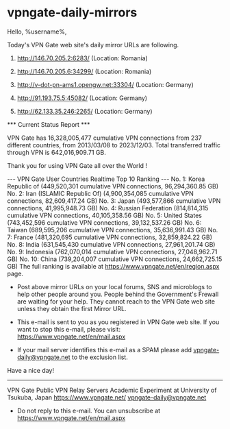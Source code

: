 # vpngate-daily-mirrors

Hello, %username%,

Today's VPN Gate web site's daily mirror URLs are following.

1. http://146.70.205.2:6283/
   (Location: Romania)

2. http://146.70.205.6:34299/
   (Location: Romania)

3. http://v-dot-pn-ams1.opengw.net:33304/
   (Location: Germany)

4. http://91.193.75.5:45082/
   (Location: Germany)

5. http://62.133.35.246:2265/
   (Location: Germany)


*** Current Status Report ***

VPN Gate has 16,328,005,477 cumulative VPN connections from 237 different countries, from 2013/03/08 to 2023/12/03.
Total transferred traffic through VPN is 642,016,909.71 GB.

Thank you for using VPN Gate all over the World !


--- VPN Gate User Countries Realtime Top 10 Ranking ---
No. 1: Korea Republic of (449,520,301 cumulative VPN connections, 96,294,360.85 GB)
No. 2: Iran (ISLAMIC Republic Of) (4,900,354,085 cumulative VPN connections, 82,609,417.24 GB)
No. 3: Japan (493,577,866 cumulative VPN connections, 41,995,948.73 GB)
No. 4: Russian Federation (814,814,315 cumulative VPN connections, 40,105,358.56 GB)
No. 5: United States (743,452,596 cumulative VPN connections, 39,132,537.26 GB)
No. 6: Taiwan (689,595,206 cumulative VPN connections, 35,636,991.43 GB)
No. 7: France (481,320,695 cumulative VPN connections, 32,859,824.22 GB)
No. 8: India (631,545,430 cumulative VPN connections, 27,961,201.74 GB)
No. 9: Indonesia (762,070,014 cumulative VPN connections, 27,048,962.71 GB)
No. 10: China (739,204,007 cumulative VPN connections, 24,662,725.15 GB)
The full ranking is available at https://www.vpngate.net/en/region.aspx page.


* Post above mirror URLs on your local forums, SNS and microblogs
  to help other people around you.
  People behind the Government's Frewall are waiting for your help.
  They cannot reach to the VPN Gate web site
  unless they obtain the first Mirror URL.

* This e-mail is sent to you as you registered in VPN Gate web site.
  If you want to stop this e-mail, please visit:
  https://www.vpngate.net/en/mail.aspx

* If your mail server identifies this e-mail as a SPAM
  please add vpngate-daily@vpngate.net to the exclusion list.

Have a nice day!

------------------------------------------------------
VPN Gate Public VPN Relay Servers
Academic Experiment at University of Tsukuba, Japan
https://www.vpngate.net/
vpngate-daily@vpngate.net
* Do not reply to this e-mail.
  You can unsubscribe at https://www.vpngate.net/en/mail.aspx


